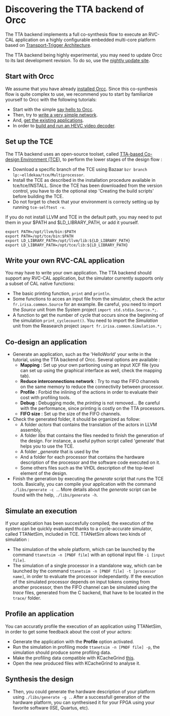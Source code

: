 # Discovering the TTA backend of Orcc

The TTA backend implements a full co-synthesis flow to execute an RVC-CAL application on a highly configurable embedded multi-core platform based on [Transport-Trigger Architecture](http://en.wikipedia.org/wiki/Transport_triggered_architecture).

The TTA backend being highly experimental, you may need to update Orcc to its last development revision. To do so, use the [nightly update site](http://orcc.sourceforge.net/nightly/).

## Start with Orcc

We assume that you have already [installed Orcc](http://orcc.sourceforge.net/getting-started/install-orcc/). Since this co-synthesis flow is quite complex to use, we recommend you to start by familiarize yourself to Orcc with the following tutorials:
- Start with the simple [say hello to Orcc](http://orcc.sourceforge.net/tutorials/hello-orcc/).
- Then, try to [write a very simple network](http://orcc.sourceforge.net/tutorials/a-very-simple-actor/).
- And, [get the existing applications](http://orcc.sourceforge.net/getting-started/get-applications/).
- In order to [build and run an HEVC video decoder](http://orcc.sourceforge.net/tutorials/make-an-hevc-decoder/).

## Set up the TCE

The TTA backend uses an open-source toolset, called [TTA-based Co-design Environment (TCE)](http://tce.cs.tut.fi/), to perform the lower stages of the design flow :
- Download a specific branch of the TCE using Bazaar `bzr branch lp:~elldekaa/tce/Multiprocessor`.
- Install the TCE as described in the installation procedure available in tce/tce/INSTALL. Since the TCE has been downloaded from the version control, you have to do the optional step 'Creating the build scripts' before building the TCE.
- Do not forget to check that your environment is correcty setting up by running ``tce-selftest -v``.

If you do not install LLVM and TCE in the default path, you may need to put them in your $PATH and $LD_LIBRARY_PATH, or add it yourself.

```
export PATH=/opt/llvm/bin:$PATH
export PATH=/opt/tce/bin:$PATH
export LD_LIBRARY_PATH=/opt/llvm/lib:${LD_LIBRARY_PATH}
export LD_LIBRARY_PATH=/opt/tce/lib:${LD_LIBRARY_PATH}
```

## Write your own RVC-CAL application

You may have to write your own application. The TTA backend should support any RVC-CAL application, but the simulator currently supports only a subset of CAL native functions:
- The basic printing function, ``print`` and ``println``.
- Some functions to acces an input file from the simulator, check the actor ``fr.irisa.common.Source`` for an example. Be careful, you need to import the *Source* unit from the System project ``import std.stdio.Source.*;``.
- A function to get the number of cycle that occurs since the beginning of the simulation ``print_cyclecount()``. You need to import the *Simulation* unit from the Reasearch project ``import fr.irisa.common.Simulation.*;``

## Co-design an application

- Generate an application, such as the 'HelloWorld' your write in the tutorial, using the TTA backend of Orcc. Several options are available :
  - **Mapping** : Set up your own partioning using an input XCF file (you can set up using the graphical interface as well, check the mapping tab).
  - **Reduce interconnections network** : Try to map the FIFO channels on the same memory to reduce the connectivity between processor.
  - **Profile** : Forbid the inlining of the actions in order to evaluate their cost with profiling tools.
  - **Debug** : Debugging mode, the *printing* is not removed... Be careful with the performance, since printing is costly on the TTA processors.
  - **FIFO size** : Set up the size of the FIFO channels.
- Check the generated folder, it should be organized as follow:
  - A folder *actors* that contains the translation of the actors in LLVM assembly, 
  - A folder *libs* that contains the files needed to finish the generation of the design. For instance, a useful python script called 'generate' that helps you to use the TCE.
  - A folder *_generate* that is used by the 
  - And a folder for each processor that contains the hardware description of the processor and the software code executed on it. 
  - Some others files such as the VHDL description of the top-level element of the design.
- Finish the generation by executing the *generate* script that runs the TCE tools. Basically, you can compile your application with the command ``./libs/generate -c .``. 
More details about the *generate* script can be found with the help, ``./libs/generate -h``.

## Simulate an execution

If your application has been succesfully compiled, the execution of the system can be quickly evaluated thanks to a cycle-accurate simulator, called TTANetSim, included in TCE. TTANetSim allows two kinds of simulation :
- The simulation of the whole platform, which can be launched by the command ``ttanetsim -n [PNDF file]`` with an optional input file ``-i [input file]``.
- The simulation of a single processor in a standalone way, which can be launched by the command ``ttanetsim -n [PNDF file] -t [processor name]``, in order to evaluate the processor independantly. If the execution of the simulated processor depends on input tokens coming from another processor, then the FIFO channel can be simulated using the *trace* files, generated from the C backend, that have to be located in the ``trace/`` folder.

## Profile an application

You can accuratly profile the execution of an application using TTANetSim, in order to get some feedback about the cost of your actors:
- Generate the application with the **Profile** option activated.
- Run the simulation in profiling mode ``ttanetsim -n [PNDF file] -p``, the simulation should produce some profiling data.
- Make the profiling data compatible with KCacheGrind [this](http://tce.cs.tut.fi/user_manual/TCE/node41.html#SECTION00714100000000000000).
- Open the new produced files with KCacheGrind to analyse it.

## Synthesis the design

- Then, you could generate the hardware description of your platform using ``./libs/generate -g .``.
After a successfull generation of the hardware platform, you can synthesised it for your FPGA using your favorite software (ISE, Quartus, etc).

